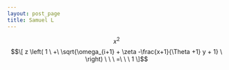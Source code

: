 ```yaml
---
layout: post_page
title: Samuel L
---
```

<script src="http://cdn.mathjax.org/mathjax/latest/MathJax.js?config=TeX-AMS-MML_HTMLorMML">
</script>
$$ x^2 $$
$$\[
z \left( 1 \ +\ \sqrt{\omega_{i+1} + \zeta -\frac{x+1}{\Theta +1} y + 1} 
\ \right)
\ \ \ =\ \ \ 1
\]$$
